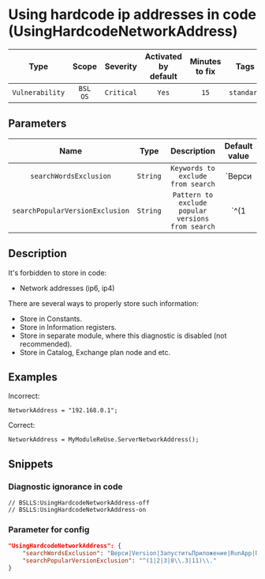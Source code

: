 # Using hardcode ip addresses in code (UsingHardcodeNetworkAddress)

|     Type      |    Scope    |  Severity   |    Activated<br>by default    |    Minutes<br>to fix    |    Tags    |
|:------------:|:-----------------------------:|:-----------:|:------------------------------:|:-----------------------------------:|:----------:|
| `Vulnerability` |         `BSL`<br>`OS`         | `Critical` |              `Yes`              |                `15`                 | `standard` |

## Parameters


|               Name               |   Type    |                                   Description                                    |                            Default value                             |
|:-------------------------------:|:--------:|:-----------------------------------------------------------------------------:|:-------------------------------------------------------------------------------:|
|     `searchWordsExclusion`      | `String` |    `Keywords to exclude from search`     | `Верси|Version|ЗапуститьПриложение|RunApp|Пространств|Namespace|Драйвер|Driver` |
| `searchPopularVersionExclusion` | `String` | `Pattern to exclude popular versions from search` |                              `^(1|2|3|8\.3|11)\.`                               |
<!-- Блоки выше заполняются автоматически, не трогать -->
## Description
<!-- Описание диагностики заполняется вручную. Необходимо понятным языком описать смысл и схему работу -->

It's forbidden to store in code:

* Network addresses (ip6, ip4)

There are several ways to properly store such information:

* Store in Constants.
* Store in Information registers.
* Store in separate module, where this diagnostic is disabled (not recommended).
* Store in Catalog, Exchange plan node and etc.

## Examples
<!-- В данном разделе приводятся примеры, на которые диагностика срабатывает, а также можно привести пример, как можно исправить ситуацию -->

Incorrect:
```bsl
NetworkAddress = "192.168.0.1";
```

Correct:
```bsl
NetworkAddress = MyModuleReUse.ServerNetworkAddress();
```

## Snippets

<!-- Блоки ниже заполняются автоматически, не трогать -->
### Diagnostic ignorance in code

```bsl
// BSLLS:UsingHardcodeNetworkAddress-off
// BSLLS:UsingHardcodeNetworkAddress-on
```

### Parameter for config

```json
"UsingHardcodeNetworkAddress": {
    "searchWordsExclusion": "Верси|Version|ЗапуститьПриложение|RunApp|Пространств|Namespace|Драйвер|Driver",
    "searchPopularVersionExclusion": "^(1|2|3|8\\.3|11)\\."
}
```
